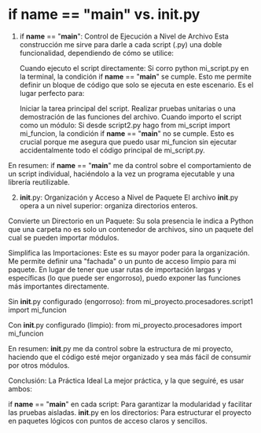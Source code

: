 # if __name__ == "__main__" vs. __init__.py

1. if __name__ == "__main__": Control de Ejecución a Nivel de Archivo
Esta construcción me sirve para darle a cada script (.py) una doble funcionalidad, dependiendo de cómo se utilice:

    Cuando ejecuto el script directamente: Si corro python mi_script.py en la terminal, la condición if __name__ == "__main__" se cumple. Esto me permite definir un bloque de código que solo se ejecuta en este escenario. Es el lugar perfecto para:

    Iniciar la tarea principal del script.
    Realizar pruebas unitarias o una demostración de las funciones del archivo.
    Cuando importo el script como un módulo: Si desde script2.py hago from mi_script import mi_funcion, la condición if __name__ == "__main__" no se cumple. Esto es crucial porque me asegura que puedo usar mi_funcion sin ejecutar accidentalmente todo el código principal de mi_script.py.

En resumen: if __name__ == "__main__" me da control sobre el comportamiento de un script individual, haciéndolo a la vez un programa ejecutable y una librería reutilizable.

2. __init__.py: Organización y Acceso a Nivel de Paquete
El archivo __init__.py opera a un nivel superior: organiza directorios enteros.

Convierte un Directorio en un Paquete: Su sola presencia le indica a Python que una carpeta no es solo un contenedor de archivos, sino un paquete del cual se pueden importar módulos.

Simplifica las Importaciones: Este es su mayor poder para la organización. Me permite definir una "fachada" o un punto de acceso limpio para mi paquete. En lugar de tener que usar rutas de importación largas y específicas (lo que puede ser engorroso), puedo exponer las funciones más importantes directamente.

Sin __init__.py configurado (engorroso): from mi_proyecto.procesadores.script1 import mi_funcion

Con __init__.py configurado (limpio): from mi_proyecto.procesadores import mi_funcion

En resumen: __init__.py me da control sobre la estructura de mi proyecto, haciendo que el código esté mejor organizado y sea más fácil de consumir por otros módulos.

Conclusión: La Práctica Ideal
La mejor práctica, y la que seguiré, es usar ambos:

if __name__ == "__main__" en cada script: Para garantizar la modularidad y facilitar las pruebas aisladas.
__init__.py en los directorios: Para estructurar el proyecto en paquetes lógicos con puntos de acceso claros y sencillos.